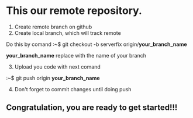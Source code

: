 <h1>This our remote repository.</h1>

1. Create remote branch on github
2. Create local branch, which will track remote

  Do this by comand
  :~$ git checkout -b serverfix origin/<b>your_branch_name</b>

  <b>your_branch_name</b> replace with the name of your branch

3. Upload you code with next comand

  :~$ git push origin <b>your_branch_name</b>

4. Don't forget to commit changes until doing push

<h2>Congratulation, you are ready to get started!!!</h2>


